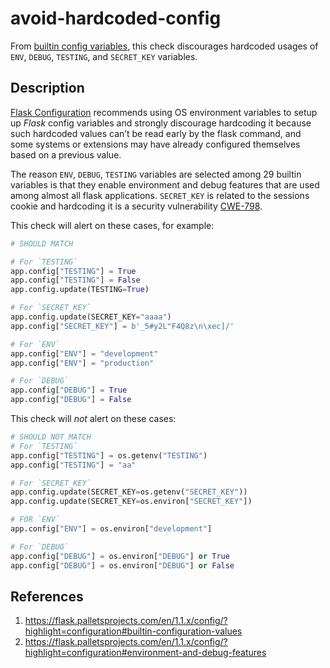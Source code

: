 # avoid-hardcoded-config

From [builtin config variables](https://flask.palletsprojects.com/en/1.1.x/config/?highlight=configuration#builtin-configuration-values), this check discourages hardcoded usages of `ENV`, `DEBUG`, `TESTING`, and `SECRET_KEY` variables.


## Description

[Flask Configuration](https://flask.palletsprojects.com/en/1.1.x/config/?highlight=configuration#environment-and-debug-features) recommends using OS environment variables to setup up *Flask* config variables and strongly discourage hardcoding it because such hardcoded values can’t be read early by the flask command, and some systems or extensions may have already configured themselves based on a previous value.

The reason `ENV`, `DEBUG`, `TESTING` variables are selected among 29 builtin variables is that they enable environment and debug features that are used among almost all flask applications. `SECRET_KEY` is related to the sessions cookie and hardcoding it is a security vulnerability [CWE-798](https://cwe.mitre.org/data/definitions/798.html).

This check will alert on these cases, for example:

``` python
# SHOULD MATCH

# For `TESTING`
app.config["TESTING"] = True
app.config["TESTING"] = False
app.config.update(TESTING=True)

# For `SECRET_KEY`
app.config.update(SECRET_KEY="aaaa")
app.config["SECRET_KEY"] = b'_5#y2L"F4Q8z\n\xec]/'

# For `ENV`
app.config["ENV"] = "development"
app.config["ENV"] = "production"

# For `DEBUG`
app.config["DEBUG"] = True
app.config["DEBUG"] = False
```

This check will _not_ alert on these cases:

``` python
# SHOULD NOT MATCH
# For `TESTING`
app.config["TESTING"] = os.getenv("TESTING")
app.config["TESTING"] = "aa"

# For `SECRET_KEY`
app.config.update(SECRET_KEY=os.getenv("SECRET_KEY"))
app.config.update(SECRET_KEY=os.environ["SECRET_KEY"])

# FOR `ENV`
app.config["ENV"] = os.environ["development"]

# For `DEBUG`
app.config["DEBUG"] = os.environ["DEBUG"] or True
app.config["DEBUG"] = os.environ["DEBUG"] or False
```

## References
1. https://flask.palletsprojects.com/en/1.1.x/config/?highlight=configuration#builtin-configuration-values
2. https://flask.palletsprojects.com/en/1.1.x/config/?highlight=configuration#environment-and-debug-features

